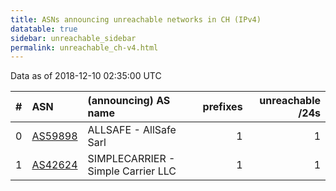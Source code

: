 ```yaml
---
title: ASNs announcing unreachable networks in CH (IPv4)
datatable: true
sidebar: unreachable_sidebar
permalink: unreachable_ch-v4.html
---
```


Data as of 2018-12-10 02:35:00 UTC


<div class="datatable-begin"></div>

|   # | ASN                                    | (announcing) AS name               |   prefixes |   unreachable /24s |
|----:|:---------------------------------------|:-----------------------------------|-----------:|-------------------:|
|   0 | [AS59898](unreachable_AS59898-v4.html) | ALLSAFE - AllSafe Sarl             |          1 |                  1 |
|   1 | [AS42624](unreachable_AS42624-v4.html) | SIMPLECARRIER - Simple Carrier LLC |          1 |                  1 |

<div class="datatable-end"></div>